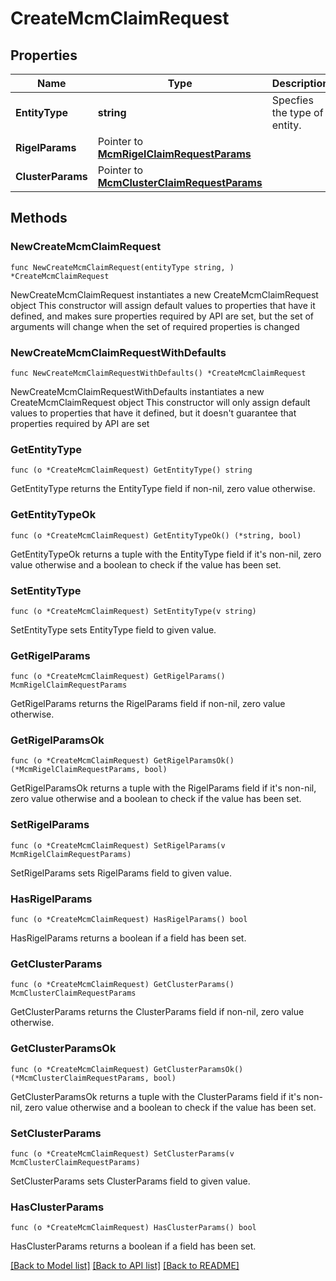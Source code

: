 # CreateMcmClaimRequest

## Properties

Name | Type | Description | Notes
------------ | ------------- | ------------- | -------------
**EntityType** | **string** | Specfies the type of entity. | 
**RigelParams** | Pointer to [**McmRigelClaimRequestParams**](McmRigelClaimRequestParams.md) |  | [optional] 
**ClusterParams** | Pointer to [**McmClusterClaimRequestParams**](McmClusterClaimRequestParams.md) |  | [optional] 

## Methods

### NewCreateMcmClaimRequest

`func NewCreateMcmClaimRequest(entityType string, ) *CreateMcmClaimRequest`

NewCreateMcmClaimRequest instantiates a new CreateMcmClaimRequest object
This constructor will assign default values to properties that have it defined,
and makes sure properties required by API are set, but the set of arguments
will change when the set of required properties is changed

### NewCreateMcmClaimRequestWithDefaults

`func NewCreateMcmClaimRequestWithDefaults() *CreateMcmClaimRequest`

NewCreateMcmClaimRequestWithDefaults instantiates a new CreateMcmClaimRequest object
This constructor will only assign default values to properties that have it defined,
but it doesn't guarantee that properties required by API are set

### GetEntityType

`func (o *CreateMcmClaimRequest) GetEntityType() string`

GetEntityType returns the EntityType field if non-nil, zero value otherwise.

### GetEntityTypeOk

`func (o *CreateMcmClaimRequest) GetEntityTypeOk() (*string, bool)`

GetEntityTypeOk returns a tuple with the EntityType field if it's non-nil, zero value otherwise
and a boolean to check if the value has been set.

### SetEntityType

`func (o *CreateMcmClaimRequest) SetEntityType(v string)`

SetEntityType sets EntityType field to given value.


### GetRigelParams

`func (o *CreateMcmClaimRequest) GetRigelParams() McmRigelClaimRequestParams`

GetRigelParams returns the RigelParams field if non-nil, zero value otherwise.

### GetRigelParamsOk

`func (o *CreateMcmClaimRequest) GetRigelParamsOk() (*McmRigelClaimRequestParams, bool)`

GetRigelParamsOk returns a tuple with the RigelParams field if it's non-nil, zero value otherwise
and a boolean to check if the value has been set.

### SetRigelParams

`func (o *CreateMcmClaimRequest) SetRigelParams(v McmRigelClaimRequestParams)`

SetRigelParams sets RigelParams field to given value.

### HasRigelParams

`func (o *CreateMcmClaimRequest) HasRigelParams() bool`

HasRigelParams returns a boolean if a field has been set.

### GetClusterParams

`func (o *CreateMcmClaimRequest) GetClusterParams() McmClusterClaimRequestParams`

GetClusterParams returns the ClusterParams field if non-nil, zero value otherwise.

### GetClusterParamsOk

`func (o *CreateMcmClaimRequest) GetClusterParamsOk() (*McmClusterClaimRequestParams, bool)`

GetClusterParamsOk returns a tuple with the ClusterParams field if it's non-nil, zero value otherwise
and a boolean to check if the value has been set.

### SetClusterParams

`func (o *CreateMcmClaimRequest) SetClusterParams(v McmClusterClaimRequestParams)`

SetClusterParams sets ClusterParams field to given value.

### HasClusterParams

`func (o *CreateMcmClaimRequest) HasClusterParams() bool`

HasClusterParams returns a boolean if a field has been set.


[[Back to Model list]](../README.md#documentation-for-models) [[Back to API list]](../README.md#documentation-for-api-endpoints) [[Back to README]](../README.md)


